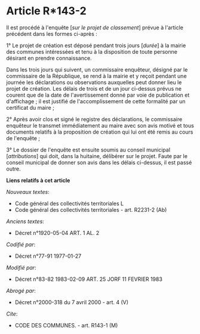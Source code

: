 # Article R*143-2

Il est procédé à l'enquête [*sur le projet de classement*] prévue à l'article précédent dans les formes ci-après :

1° Le projet de création est déposé pendant trois jours [*durée*] à la mairie des communes intéressées et tenu à la
disposition de toute personne désirant en prendre connaissance.

Dans les trois jours qui suivent, un commissaire enquêteur, désigné par le commissaire de la République, se rend à la mairie
et y reçoit pendant une journée les déclarations ou observations auxquelles peut donner lieu le projet de création. Les
délais de trois et de un jour ci-dessus prévus ne courent que de la date de l'avertissement donné par voie de publication et
d'affichage ; il est justifié de l'accomplissement de cette formalité par un certificat du maire ;

2° Après avoir clos et signé le registre des déclarations, le commissaire enquêteur le transmet immédiatement au maire avec
son avis motivé et tous documents relatifs à la proposition de création qui lui ont été remis au cours de l'enquête ;

3° Le dossier de l'enquête est ensuite soumis au conseil municipal [*attributions*] qui doit, dans la huitaine, délibérer sur
le projet. Faute par le conseil municipal de donner son avis dans les délais ci-dessus, il est passé outre.

**Liens relatifs à cet article**

_Nouveaux textes_:

  - Code général des collectivités territoriales L
  - Code général des collectivités territoriales - art. R2231-2 (Ab)

_Anciens textes_:

  - Décret n°1920-05-04 ART. 1 AL. 2

_Codifié par_:

  - Décret n°77-91 1977-01-27

_Modifié par_:

  - Décret n°83-82 1983-02-09 ART. 25 JORF 11 FEVRIER 1983

_Abrogé par_:

  - Décret n°2000-318 du 7 avril 2000 - art. 4 (V)

_Cite_:

  - CODE DES COMMUNES. - art. R143-1 (M)
